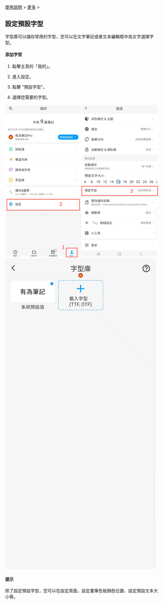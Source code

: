 [使用說明](/dragonnest/drawnote/manual/zh-tw) > [更多](/dragonnest/drawnote/manual/zh-tw/more) >

設定預設字型
---
字型庫可以儲存常用的字型，您可以在文字筆記或者文本編輯框中為文字選擇字型。

#### 添加字型
1. 點擊主頁的「我的」。

2. 進入設定。

3. 點擊 "預設字型"。

4. 選擇您需要的字型。


![](imgs/set_default_font.png)
![](imgs/set_default_font1.png)

#### 提示
除了設定預設字型，您可以在設定頁面，設定畫筆色板顏色位置、設定預設文本大小等。